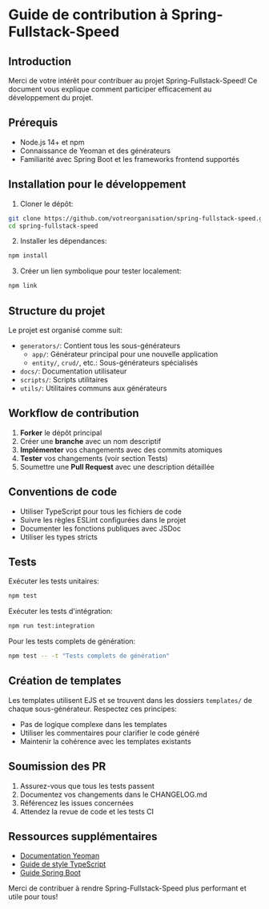 # Guide de contribution à Spring-Fullstack-Speed

## Introduction

Merci de votre intérêt pour contribuer au projet Spring-Fullstack-Speed! Ce document vous explique comment participer efficacement au développement du projet.

## Prérequis

- Node.js 14+ et npm
- Connaissance de Yeoman et des générateurs
- Familiarité avec Spring Boot et les frameworks frontend supportés

## Installation pour le développement

1. Cloner le dépôt:
```bash
git clone https://github.com/votreorganisation/spring-fullstack-speed.git
cd spring-fullstack-speed
```

2. Installer les dépendances:
```bash
npm install
```

3. Créer un lien symbolique pour tester localement:
```bash
npm link
```

## Structure du projet

Le projet est organisé comme suit:
- `generators/`: Contient tous les sous-générateurs
  - `app/`: Générateur principal pour une nouvelle application
  - `entity/`, `crud/`, etc.: Sous-générateurs spécialisés
- `docs/`: Documentation utilisateur
- `scripts/`: Scripts utilitaires
- `utils/`: Utilitaires communs aux générateurs

## Workflow de contribution

1. **Forker** le dépôt principal
2. Créer une **branche** avec un nom descriptif
3. **Implémenter** vos changements avec des commits atomiques
4. **Tester** vos changements (voir section Tests)
5. Soumettre une **Pull Request** avec une description détaillée

## Conventions de code

- Utiliser TypeScript pour tous les fichiers de code
- Suivre les règles ESLint configurées dans le projet
- Documenter les fonctions publiques avec JSDoc
- Utiliser les types stricts

## Tests

Exécuter les tests unitaires:
```bash
npm test
```

Exécuter les tests d'intégration:
```bash
npm run test:integration
```

Pour les tests complets de génération:
```bash
npm test -- -t "Tests complets de génération"
```

## Création de templates

Les templates utilisent EJS et se trouvent dans les dossiers `templates/` de chaque sous-générateur. Respectez ces principes:

- Pas de logique complexe dans les templates
- Utiliser les commentaires pour clarifier le code généré
- Maintenir la cohérence avec les templates existants

## Soumission des PR

1. Assurez-vous que tous les tests passent
2. Documentez vos changements dans le CHANGELOG.md
3. Référencez les issues concernées
4. Attendez la revue de code et les tests CI

## Ressources supplémentaires

- [Documentation Yeoman](https://yeoman.io/authoring/)
- [Guide de style TypeScript](https://github.com/basarat/typescript-book)
- [Guide Spring Boot](https://spring.io/guides/gs/spring-boot/)

Merci de contribuer à rendre Spring-Fullstack-Speed plus performant et utile pour tous!

